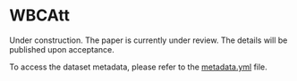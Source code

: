 # WBCAtt

Under construction. The paper is currently under review. The details will be published upon acceptance.

To access the dataset metadata, please refer to the [metadata.yml](metadata.yml) file.
